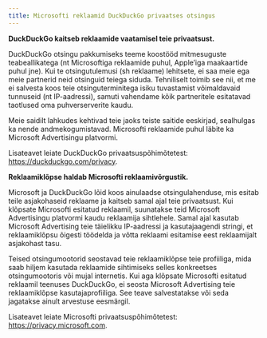 ```yaml
---
title: Microsofti reklaamid DuckDuckGo privaatses otsingus
---
```


**DuckDuckGo kaitseb reklaamide vaatamisel teie privaatsust.**

DuckDuckGo otsingu pakkumiseks teeme koostööd mitmesuguste teabeallikatega (nt Microsoftiga reklaamide puhul, Apple’iga maakaartide puhul jne). Kui te otsingutulemusi (sh reklaame) lehitsete, ei saa meie ega meie partnerid neid otsinguid teiega siduda. Tehniliselt toimib see nii, et me ei salvesta koos teie otsinguterminitega isiku tuvastamist võimaldavaid tunnuseid (nt IP-aadressi), samuti vahendame kõik partneritele esitatavad taotlused oma puhverserverite kaudu.

Meie saidilt lahkudes kehtivad teie jaoks teiste saitide eeskirjad, sealhulgas ka nende andmekogumistavad. Microsofti reklaamide puhul läbite ka Microsoft Advertisingu platvormi.

Lisateavet leiate DuckDuckGo privaatsuspõhimõtetest: https://duckduckgo.com/privacy.

**Reklaamiklõpse haldab Microsofti reklaamivõrgustik.**

Microsoft ja DuckDuckGo lõid koos ainulaadse otsingulahenduse, mis esitab teile asjakohaseid reklaame ja kaitseb samal ajal teie privaatsust. Kui klõpsate Microsofti esitatud reklaamil, suunatakse teid Microsoft Advertisingu platvormi kaudu reklaamija sihtlehele. Samal ajal kasutab Microsoft Advertising teie täielikku IP-aadressi ja kasutajaagendi stringi, et reklaamiklõpsu õigesti töödelda ja võtta reklaami esitamise eest reklaamijalt asjakohast tasu.

Teised otsingumootorid seostavad teie reklaamiklõpse teie profiiliga, mida saab hiljem kasutada reklaamide sihtimiseks selles konkreetses otsingumootoris või mujal internetis. Kui aga klõpsate Microsofti esitatud reklaamil teenuses DuckDuckGo, ei seosta Microsoft Advertising teie reklaamiklõpse kasutajaprofiiliga. See teave salvestatakse või seda jagatakse ainult arvestuse eesmärgil.

Lisateavet leiate Microsofti privaatsuspõhimõtetest: https://privacy.microsoft.com.
